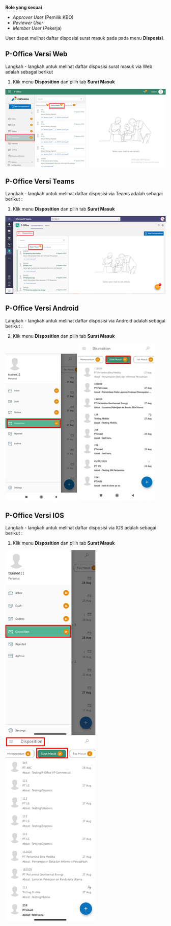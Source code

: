 **Role yang sesuai**

- *Approver User* (Pemilik KBO)
- *Reviewer User*
- *Member User* (Pekerja) 

User dapat melihat daftar disposisi surat masuk pada pada menu **Disposisi**. 

## **P-Office Versi Web**

Langkah - langkah untuk melihat daftar disposisi surat masuk via Web adalah sebagai berikut

1.	Klik menu **Disposition** dan pilih tab **Surat Masuk**

![gambar](SuratMasuk/SM_Web/SM21.png)


## **P-Office Versi Teams**

Langkah - langkah untuk melihat daftar disposisi via Teams adalah sebagai berikut :

1.	Klik menu **Disposition** dan pilih tab **Surat Masuk**

![gambar](SuratMasuk/SM_Teams/SM24.png)


## **P-Office Versi Android**

Langkah - langkah untuk melihat daftar disposisi via Android adalah sebagai berikut :
 
2. Klik menu **Disposition** dan pilih tab **Surat Masuk**

![gambar](SuratMasuk/SM_Android/Daftardisposisi/A01.jpg)
![gambar](SuratMasuk/SM_Android/Daftardisposisi/A02.jpg)


## **P-Office Versi IOS**

Langkah - langkah untuk melihat daftar disposisi via IOS adalah sebagai berikut :

1. Klik menu **Disposition** dan pilih tab **Surat Masuk**
   
![gambar](SuratMasuk/SM_IOS/SM-25.png) ![gambar](SuratMasuk/SM_IOS/SM-26.png)